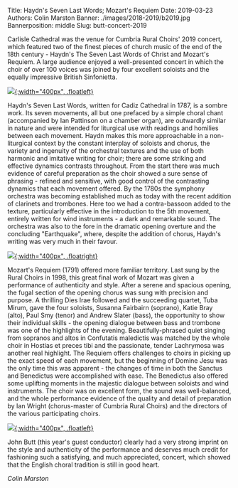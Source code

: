 Title: Haydn's Seven Last Words; Mozart's Requiem
Date: 2019-03-23
Authors: Colin Marston
Banner: ./images/2018-2019/b2019.jpg
Bannerposition: middle
Slug: butt-concert-2019

Carlisle Cathedral was the venue for Cumbria Rural Choirs' 2019 concert, which featured two of the finest pieces of church music of the end of the 18th century - Haydn's The Seven Last Words of Christ and Mozart's Requiem. A large audience enjoyed a well-presented concert in which the choir of over 100 voices was joined by four excellent soloists and the equally impressive British Sinfonietta.

[![ ]({filename}/images/2018-2019/c2019.jpg){:width="400px", .floatleft}]({filename}./xxxxx.md)

Haydn's Seven Last Words, written for Cadiz Cathedral in 1787, is a sombre work. Its seven movements, all but one prefaced by a simple choral chant (accompanied by Ian Pattinson on a chamber organ), are outwardly similar in nature and were intended for liturgical use with readings and homilies between each movement. Haydn makes this more approachable in a non-liturgical context by the constant interplay of soloists and chorus, the variety and ingenuity of the orchestral textures and the use of both harmonic and imitative writing for choir; there are some striking and effective dynamics contrasts throughout. From the start there was much evidence of careful preparation as the choir showed a sure sense of phrasing - refined and sensitive, with good control of the contrasting dynamics that each movement offered. By the 1780s the symphony orchestra was becoming established much as today with the recent addition of clarinets and trombones. Here too we had a contra-bassoon added to the texture, particularly effective in the introduction to the 5th movement, entirely written for wind instruments - a dark and remarkable sound. The orchestra was also to the fore in the dramatic opening overture and the concluding "Earthquake", where, despite the addition of chorus, Haydn's writing was very much in their favour.

[![ ]({filename}/images/2018-2019/d2019.jpg){:width="400px", .floatright}]({filename}./xxxxx.md)

Mozart's Requiem (1791) offered more familiar territory. Last sung by the Rural Choirs in 1998, this great final work of Mozart was given a performance of authenticity and style. After a serene and spacious opening, the fugal section of the opening chorus was sung with precision and purpose. A thrilling Dies Irae followed and the succeeding quartet, Tuba Mirum, gave the four soloists, Susanna Fairbairn (soprano), Katie Bray (alto), Paul Smy (tenor) and Andrew Slater (bass), the opportunity to show their individual skills - the opening dialogue between bass and trombone was one of the highlights of the evening. Beautifully-phrased quiet singing from sopranos and altos in Confutatis maledictis was matched by the whole choir in Hostias et preces tibi and the passionate, tender Lachrymosa was another real highlight. The Requiem offers challenges to choirs in picking up the exact speed of each movement, but the beginning of Domine Jesu was the only time this was apparent - the changes of time in both the Sanctus and Benedictus were accomplished with ease. The Benedictus also offered some uplifting moments in the majestic dialogue between soloists and wind instruments. The choir was on excellent form, the sound was well-balanced, and the whole performance evidence of the quality and detail of preparation by Ian Wright (chorus-master of Cumbria Rural Choirs) and the directors of the various participating choirs.

[![ ]({filename}/images/2018-2019/e2019.jpg){:width="400px", .floatleft}]({filename}./xxxxx.md)

John Butt (this year's guest conductor) clearly had a very strong imprint on the style and authenticity of the performance and deserves much credit for fashioning such a satisfying, and much appreciated, concert, which showed that the English choral tradition is still in good heart.

*Colin Marston*
